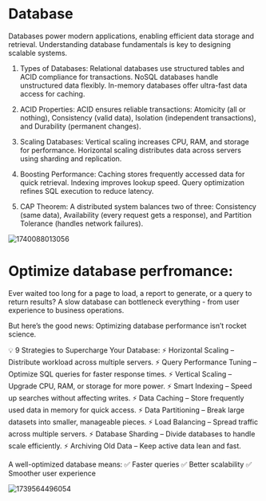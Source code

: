 # Database

Databases power modern applications, enabling efficient data storage and retrieval. Understanding database fundamentals is key to designing scalable systems.

1. Types of Databases: Relational databases use structured tables and ACID compliance for transactions. NoSQL databases handle unstructured data flexibly. In-memory databases offer ultra-fast data access for caching.

2. ACID Properties: ACID ensures reliable transactions: Atomicity (all or nothing), Consistency (valid data), Isolation (independent transactions), and Durability (permanent changes).

3. Scaling Databases: Vertical scaling increases CPU, RAM, and storage for performance. Horizontal scaling distributes data across servers using sharding and replication.

4. Boosting Performance: Caching stores frequently accessed data for quick retrieval. Indexing improves lookup speed. Query optimization refines SQL execution to reduce latency.

5. CAP Theorem: A distributed system balances two of three: Consistency (same data), Availability (every request gets a response), and Partition Tolerance (handles network failures).

![1740088013056](https://github.com/user-attachments/assets/05da3ec0-abe2-4439-acb1-f2b894441a77)

# Optimize database perfromance:

Ever waited too long for a page to load, a report to generate, or a query to return results? A slow database can bottleneck everything - from user experience to business operations.

But here’s the good news: Optimizing database performance isn’t rocket science.

💡 9 Strategies to Supercharge Your Database:
⚡ Horizontal Scaling – Distribute workload across multiple servers.
⚡ Query Performance Tuning – Optimize SQL queries for faster response times.
⚡ Vertical Scaling – Upgrade CPU, RAM, or storage for more power.
⚡ Smart Indexing – Speed up searches without affecting writes.
⚡ Data Caching – Store frequently used data in memory for quick access.
⚡ Data Partitioning – Break large datasets into smaller, manageable pieces.
⚡ Load Balancing – Spread traffic across multiple servers.
⚡ Database Sharding – Divide databases to handle scale efficiently.
⚡ Archiving Old Data – Keep active data lean and fast.

A well-optimized database means:
✅ Faster queries
✅ Better scalability
✅ Smoother user experience

![1739564496054](https://github.com/user-attachments/assets/ac98b202-4f1e-40b7-92ea-6b2fd48575d6)



